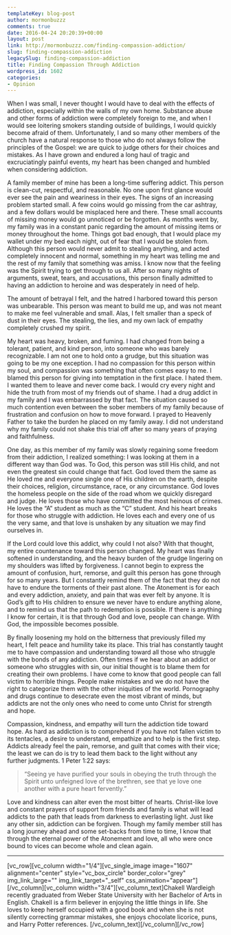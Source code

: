 ```yaml
---
templateKey: blog-post
author: mormonbuzzz
comments: true
date: 2016-04-24 20:20:39+00:00
layout: post
link: http://mormonbuzzz.com/finding-compassion-addiction/
slug: finding-compassion-addiction
legacySlug: finding-compassion-addiction
title: Finding Compassion Through Addiction
wordpress_id: 1602
categories:
- Opinion
---
```


When I was small, I never thought I would have to deal with the effects of addiction, especially within the walls of my own home. Substance abuse and other forms of addiction were completely foreign to me, and when I would see loitering smokers standing outside of buildings, I would quickly become afraid of them. Unfortunately, I and so many other members of the church have a natural response to those who do not always follow the principles of the Gospel: we are quick to judge others for their choices and mistakes. As I have grown and endured a long haul of tragic and excruciatingly painful events, my heart has been changed and humbled when considering addiction.

A family member of mine has been a long-time suffering addict. This person is clean-cut, respectful, and reasonable. No one upon first glance would ever see the pain and weariness in their eyes. The signs of an increasing problem started small. A few coins would go missing from the car ashtray, and a few dollars would be misplaced here and there. These small accounts of missing money would go unnoticed or be forgotten. As months went by, my family was in a constant panic regarding the amount of missing items or money throughout the home. Things got bad enough, that I would place my wallet under my bed each night, out of fear that I would be stolen from.  Although this person would never admit to stealing anything, and acted completely innocent and normal, something in my heart was telling me and the rest of my family that something was amiss. I know now that the feeling was the Spirit trying to get through to us all. After so many nights of arguments, sweat, tears, and accusations, this person finally admitted to having an addiction to heroine and was desperately in need of help.

The amount of betrayal I felt, and the hatred I harbored toward this person was unbearable. This person was meant to build me up, and was not meant to make me feel vulnerable and small. Alas, I felt smaller than a speck of dust in their eyes. The stealing, the lies, and my own lack of empathy completely crushed my spirit.

My heart was heavy, broken, and fuming. I had changed from being a tolerant, patient, and kind person, into someone who was barely recognizable. I am not one to hold onto a grudge, but this situation was going to be my one exception. I had no compassion for this person within my soul, and compassion was something that often comes easy to me. I blamed this person for giving into temptation in the first place. I hated them. I wanted them to leave and never come back. I would cry every night and hide the truth from most of my friends out of shame. I had a drug addict in my family and I was embarrassed by that fact. The situation caused so much contention even between the sober members of my family because of frustration and confusion on how to move forward. I prayed to Heavenly Father to take the burden he placed on my family away. I did not understand why my family could not shake this trial off after so many years of praying and faithfulness.

One day, as this member of my family was slowly regaining some freedom from their addiction, I realized something: I was looking at them in a different way than God was. To God, this person was still His child, and not even the greatest sin could change that fact. God loved them the same as He loved me and everyone single one of His children on the earth, despite their choices, religion, circumstance, race, or any circumstance. God loves the homeless people on the side of the road whom we quickly disregard and judge. He loves those who have committed the most heinous of crimes. He loves the “A” student as much as the “C” student. And his heart breaks for those who struggle with addiction. He loves each and every one of us the very same, and that love is unshaken by any situation we may find ourselves in.

If the Lord could love this addict, why could I not also? With that thought, my entire countenance toward this person changed. My heart was finally softened in understanding, and the heavy burden of the grudge lingering on my shoulders was lifted by forgiveness. I cannot begin to express the amount of confusion, hurt, remorse, and guilt this person has gone through for so many years. But I constantly remind them of the fact that they do not have to endure the torments of their past alone. The Atonement is for each and every addiction, anxiety, and pain that was ever felt by anyone. It is God’s gift to His children to ensure we never have to endure anything alone, and to remind us that the path to redemption is possible. If there is anything I know for certain, it is that through God and love, people can change. With God, the impossible becomes possible.

By finally loosening my hold on the bitterness that previously filled my heart, I felt peace and humility take its place. This trial has constantly taught me to have compassion and understanding toward all those who struggle with the bonds of any addiction. Often times if we hear about an addict or someone who struggles with sin, our initial thought is to blame them for creating their own problems. I have come to know that good people can fall victim to horrible things. People make mistakes and we do not have the right to categorize them with the other iniquities of the world. Pornography and drugs continue to desecrate even the most vibrant of minds, but addicts are not the only ones who need to come unto Christ for strength and hope.

Compassion, kindness, and empathy will turn the addiction tide toward hope. As hard as addiction is to comprehend if you have not fallen victim to its tentacles, a desire to understand, empathize and to help is the first step. Addicts already feel the pain, remorse, and guilt that comes with their vice; the least we can do is try to lead them back to the light without any further judgments. 1 Peter 1:22 says:


<blockquote>“Seeing ye have purified your souls in obeying the truth through the Spirit unto unfeigned love of the brethren, see that ye love one another with a pure heart fervently.”</blockquote>


Love and kindness can alter even the most bitter of hearts. Christ-like love and constant prayers of support from friends and family is what will lead addicts to the path that leads from darkness to everlasting light. Just like any other sin, addiction can be forgiven. Though my family member still has a long journey ahead and some set-backs from time to time, I know that through the eternal power of the Atonement and love, all who were once bound to vices can become whole and clean again.



* * *



[vc_row][vc_column width="1/4"][vc_single_image image="1607" alignment="center" style="vc_box_circle" border_color="grey" img_link_large="" img_link_target="_self" css_animation="appear"][/vc_column][vc_column width="3/4"][vc_column_text]Chakell Wardleigh recently graduated from Weber State University with her Bachelor of Arts in English. Chakell is a firm believer in enjoying the little things in life. She loves to keep herself occupied with a good book and when she is not silently correcting grammar mistakes, she enjoys chocolate licorice, puns, and Harry Potter references. [/vc_column_text][/vc_column][/vc_row]
